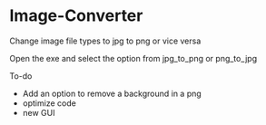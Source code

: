 # Image-Converter
Change image file types to jpg to png or vice versa

Open the exe and select the option from jpg_to_png or png_to_jpg

To-do
* Add an option to remove a background in a png
* optimize code 
* new GUI 
